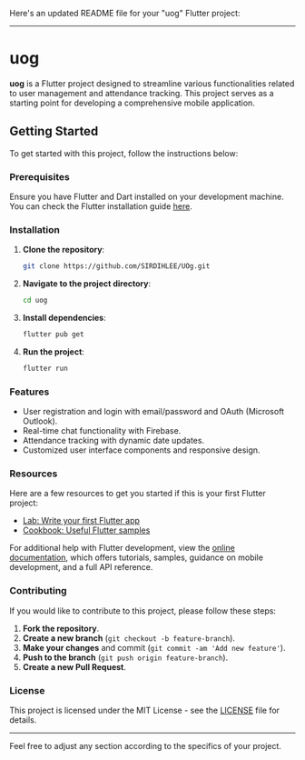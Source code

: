 Here's an updated README file for your "uog" Flutter project:

---

# uog

**uog** is a Flutter project designed to streamline various functionalities related to user management and attendance tracking. This project serves as a starting point for developing a comprehensive mobile application.

## Getting Started

To get started with this project, follow the instructions below:

### Prerequisites

Ensure you have Flutter and Dart installed on your development machine. You can check the Flutter installation guide [here](https://docs.flutter.dev/get-started/install).

### Installation

1. **Clone the repository**:

    ```bash
    git clone https://github.com/SIRDIHLEE/UOg.git
    ```

2. **Navigate to the project directory**:

    ```bash
    cd uog
    ```

3. **Install dependencies**:

    ```bash
    flutter pub get
    ```

4. **Run the project**:

    ```bash
    flutter run
    ```

### Features

- User registration and login with email/password and OAuth (Microsoft Outlook).
- Real-time chat functionality with Firebase.
- Attendance tracking with dynamic date updates.
- Customized user interface components and responsive design.

### Resources

Here are a few resources to get you started if this is your first Flutter project:

- [Lab: Write your first Flutter app](https://docs.flutter.dev/get-started/codelab)
- [Cookbook: Useful Flutter samples](https://docs.flutter.dev/cookbook)

For additional help with Flutter development, view the [online documentation](https://docs.flutter.dev/), which offers tutorials, samples, guidance on mobile development, and a full API reference.

### Contributing

If you would like to contribute to this project, please follow these steps:

1. **Fork the repository**.
2. **Create a new branch** (`git checkout -b feature-branch`).
3. **Make your changes** and commit (`git commit -am 'Add new feature'`).
4. **Push to the branch** (`git push origin feature-branch`).
5. **Create a new Pull Request**.

### License

This project is licensed under the MIT License - see the [LICENSE](LICENSE) file for details.

---

Feel free to adjust any section according to the specifics of your project.